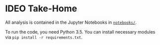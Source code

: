 # IDEO Take-Home

All analysis is contained in the Jupyter Notebooks in [`notebooks/`](https://github.com/kenben/ideo_ds/tree/master/notebooks).

To run the code, you need Python 3.5. You can install necessary modules via `pip install -r requirements.txt`.

